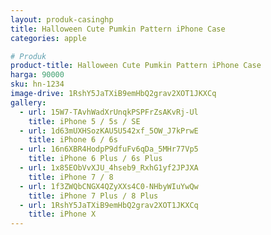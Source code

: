 ```yaml
---
layout: produk-casinghp
title: Halloween Cute Pumkin Pattern iPhone Case
categories: apple

# Produk
product-title: Halloween Cute Pumkin Pattern iPhone Case
harga: 90000
sku: hn-1234
image-drive: 1RshY5JaTXiB9emHbQ2grav2XOT1JKXCq
gallery:
  - url: 15W7-TAvhWadXrUnqkPSPFrZsAKvRj-Ul
    title: iPhone 5 / 5s / SE
  - url: 1d63mUXHSozKAU5U542xf_5OW_J7kPrwE
    title: iPhone 6 / 6s
  - url: 16n6XBR4HodpP9dfuFv6qDa_5MHr77Vp5
    title: iPhone 6 Plus / 6s Plus
  - url: 1x85EObVvXJU_4hseb9_RxhG1yf2JPJXA
    title: iPhone 7 / 8
  - url: 1f3ZWQbCNGX4QZyXXs4C0-NHbyWIuYwQw
    title: iPhone 7 Plus / 8 Plus
  - url: 1RshY5JaTXiB9emHbQ2grav2XOT1JKXCq
    title: iPhone X
---
```

